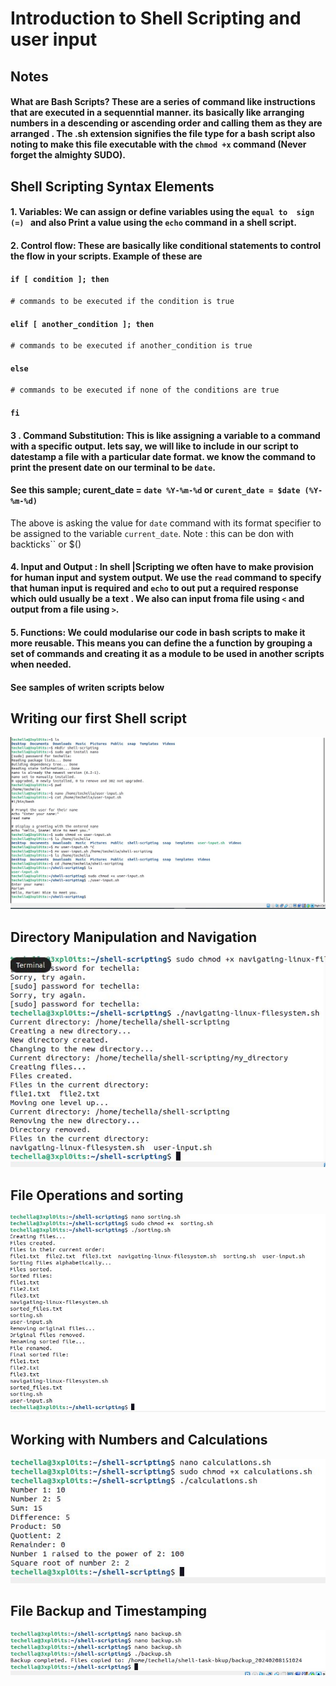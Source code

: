 # Introduction to Shell Scripting and user input
## Notes
#### What are Bash Scripts? These are a series of command like instructions that are executed in a sequenntial manner. its basically like arranging numbers in a descending or ascending order and calling them as they are arranged . The .sh extension signifies the file type for a bash script also noting to make this file executable with the `chmod +x` command (Never forget the almighty SUDO).

## Shell Scripting Syntax Elements
#### 1. Variables: We can assign or define variables using the `equal to  sign (=) ` and also Print a value using the `echo` command in a shell script.
#### 2. Control flow: These are basically like conditional statements to control the flow in your scripts. Example of these are 

#### `if [ condition ]; then`
    # commands to be executed if the condition is true
#### `elif [ another_condition ]; then`
    # commands to be executed if another_condition is true
#### `else`
    # commands to be executed if none of the conditions are true
#### `fi`

#### 3 . Command Substitution: This is like assigning a variable to a command with a specific output. lets say, we will like to include in our script to datestamp a file with a particular date format. we know the command to print the present date on our terminal to be `date`.
#### See this sample; curent_date = `date %Y-%m-%d`  or `curent_date = $date (%Y-%m-%d)`
The above is asking the value for  `date` command with its format specifier to be assigned to the variable `current_date`.
Note : this can be don with backticks`` or $()

#### 4. Input and Output : In shell |Scripting we often have to make provision for human input and system output. We use the `read` command to specify that human input is required and `echo` to out put a required response which ould usually be a text . We also can input froma file using `<` and output from a file using `>`. 

#### 5. Functions: We could modularise our code in bash scripts to make it more reusable. This means you can define the  a function by grouping a set of commands and creating it as a module to be used in another scripts when needed.

#### See samples of writen scripts below



## Writing our first Shell script
![test first script](img/intro.JPG)

## Directory Manipulation and Navigation
![test first script](img/two.JPG)

## File Operations and sorting
![test first script](img/3r33.JPG)

## Working with Numbers and Calculations
![test first script](img/4our.JPG)

## File Backup and Timestamping
![test first script](img/five2.JPG)
